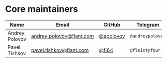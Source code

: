 # Core maintainers

| Name           | Email                    | GitHub                                   | Telegram         |
| -------------- | ------------------------ | ---------------------------------------- | ---------------- |
| Andrey Polovov | andrey.polovov@flant.com | [@apolovov](https://github.com/apolovov) | `@andreypolovov` |
| Pavel Tishkov  | pavel.tishkov@flant.com  | [@fl64](https://github.com/fl64)         | `@flsixtyfour`   |
